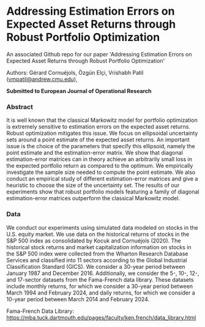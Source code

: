 # Addressing Estimation Errors on Expected Asset Returns through Robust Portfolio Optimization
An associated Github repo for our paper 'Addressing Estimation Errors on Expected Asset Returns through Robust Portfolio Optimization'

Authors:  Gérard Cornuéjols, Özgün Elçi, Vrishabh Patil (vmpatil@andrew.cmu.edu),

**Submitted to European Journal of Operational Research**

### Abstract ###

It is well known that the classical Markowitz model for portfolio optimization is extremely sensitive to estimation errors on the expected asset returns. Robust optimization mitigates this issue. We focus on ellipsoidal uncertainty sets around a point estimate of the expected asset returns. An important issue is the choice of the parameters that specify this ellipsoid, namely the point estimate and the estimation-error matrix. We show that diagonal estimation-error matrices can in theory achieve an arbitrarily small loss in the expected portfolio return as compared to the optimum. We empirically investigate the sample size needed to compute the point estimate. We also conduct an empirical study of different estimation-error matrices and give a heuristic to choose the size of the uncertainty set. The results of our experiments show that robust portfolio models featuring a family of diagonal estimation-error matrices outperform the classical Markowitz model.

### Data

We conduct our experiments using simulated data modeled on stocks in the U.S. equity market. We use data on the historical returns of stocks in the S&P 500 index as consolidated by  Kocuk and Cornuéjols (2020). The historical stock returns and market capitalization information on stocks in the S&P 500 index were collected from the Wharton Research Database Services and classified into 11 sectors according to the Global Industrial Classification Standard (GICS).  We consider a 30-year period between January 1987 and December 2016. Additionally, we consider the 5-, 10-, 12-, and 17-sector datasets from the Fama-French data library. These datasets include monthly returns, for which we consider a 30-year period between March 1994 and February 2024, and daily returns, for which we consider a 10-year period between March 2014 and February 2024.

Fama-French Data Library: https://mba.tuck.dartmouth.edu/pages/faculty/ken.french/data_library.html
